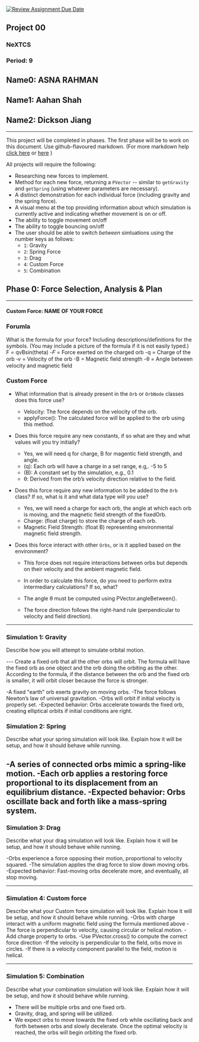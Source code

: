 [![Review Assignment Due Date](https://classroom.github.com/assets/deadline-readme-button-22041afd0340ce965d47ae6ef1cefeee28c7c493a6346c4f15d667ab976d596c.svg)](https://classroom.github.com/a/rXX1_Uiw)
## Project 00
### NeXTCS
### Period: 9
## Name0: ASNA RAHMAN
## Name1: Aahan Shah    
## Name2: Dickson Jiang 
---

This project will be completed in phases. The first phase will be to work on this document. Use github-flavoured markdown. (For more markdown help [click here](https://github.com/adam-p/markdown-here/wiki/Markdown-Cheatsheet) or [here](https://docs.github.com/en/get-started/writing-on-github/getting-started-with-writing-and-formatting-on-github/basic-writing-and-formatting-syntax) )

All projects will require the following:
- Researching new forces to implement.
- Method for each new force, returning a `PVector`  -- similar to `getGravity` and `getSpring` (using whatever parameters are necessary).
- A distinct demonstration for each individual force (including gravity and the spring force).
- A visual menu at the top providing information about which simulation is currently active and indicating whether movement is on or off.
- The ability to toggle movement on/off
- The ability to toggle bouncing on/off
- The user should be able to switch _between_ simluations using the number keys as follows:
  - `1`: Gravity
  - `2`: Spring Force
  - `3`: Drag
  - `4`: Custom Force
  - `5`: Combination


## Phase 0: Force Selection, Analysis & Plan
---------- 

#### Custom Force: NAME OF YOUR FORCE

### Forumla
What is the formula for your force? Including descriptions/definitions for the symbols. (You may include a picture of the formula if it is not easily typed.)
F = qvBsin(theta)
-𝐹 = Force exerted on the charged orb
-q = Charge of the orb
-𝑣 = Velocity of the orb
-B = Magnetic field strength
-θ = Angle between velocity and magnetic field

### Custom Force
- What information that is already present in the `Orb` or `OrbNode` classes does this force use?
  - Velocity: The force depends on the velocity of the orb.
  - applyForce(): The calculated force will be applied to the orb using this method.

- Does this force require any new constants, if so what are they and what values will you try initially?
  - Yes, we will need q for charge, B for magentic field strength, and angle.
  - (q): Each orb will have a charge in a set range, e.g,. -5 to 5
  - (B): A constant set by the simulation, e.g., 0.1
  - θ: Derived from the orb’s velocity direction relative to the field.

- Does this force require any new information to be added to the `Orb` class? If so, what is it and what data type will you use?
  - Yes, we will need a charge for each orb, the angle at which each orb is moving, and the magnetic field strength of the fixedOrb.
  - Charge: (float charge) to store the charge of each orb.
  - Magnetic Field Strength: (float B) representing environmental magnetic field strength.
    
- Does this force interact with other `Orbs`, or is it applied based on the environment?
  - This force does not require interactions between orbs but depends on their velocity and the ambient magnetic field.

  - In order to calculate this force, do you need to perform extra intermediary calculations? If so, what?
  - The angle θ must be computed using PVector.angleBetween().
  - The force direction follows the right-hand rule (perpendicular to velocity and field direction).

--- 

### Simulation 1: Gravity
Describe how you will attempt to simulate orbital motion.

--- Create a fixed orb that all the other orbs will orbit. The formula will have the fixed orb as one object and the orb doing the orbiting as the other. According to the formula, if the distance between the orb and the fixed orb is smaller, it will orbit closer because the force is stronger.

-A fixed "earth" orb exerts gravity on moving orbs.
-The force follows Newton’s law of universal gravitation.
-Orbs will orbit if initial velocity is properly set.
-Expected behavior: Orbs accelerate towards the fixed orb, creating elliptical orbits if initial conditions are right.

### Simulation 2: Spring
Describe what your spring simulation will look like. Explain how it will be setup, and how it should behave while running.

  -A series of connected orbs mimic a spring-like motion.
  -Each orb applies a restoring force proportional to its displacement from an equilibrium distance.
  -Expected behavior: Orbs oscillate back and forth like a mass-spring system.
--- 

### Simulation 3: Drag
Describe what your drag simulation will look like. Explain how it will be setup, and how it should behave while running.

-Orbs experience a force opposing their motion, proportional to velocity squared.
-The simulation applies the drag force to slow down moving orbs.
-Expected behavior: Fast-moving orbs decelerate more, and eventually, all stop moving.

--- 

### Simulation 4: Custom force
Describe what your Custom force simulation will look like. Explain how it will be setup, and how it should behave while running.
-Orbs with charge interact with a uniform magnetic field using the formula mentioned above
-The force is perpendicular to velocity, causing circular or helical motion.
-Add charge property to orbs.
-Use PVector.cross() to compute the correct force direction
-If the velocity is perpendicular to the field, orbs move in circles.
-If there is a velocity component parallel to the field, motion is helical.

--- 

### Simulation 5: Combination
Describe what your combination simulation will look like. Explain how it will be setup, and how it should behave while running.

- There will be multiple orbs and one fixed orb.
- Gravity, drag, and spring will be utilized.
- We expect orbs to move towards the fixed orb while oscillating back and forth between orbs and slowly decelerate. Once the optimal velocity is reached, the orbs will begin orbiting the fixed orb.

